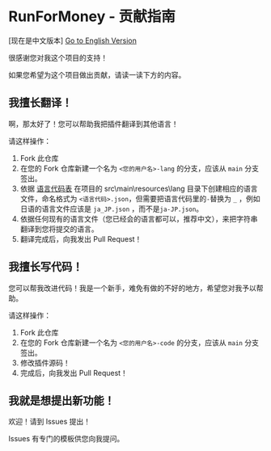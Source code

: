 # RunForMoney - 贡献指南

[现在是中文版本] [Go to English Version](https://github.com/SNWCreations/RunForMoney/blob/main/CONTRIBUTING.en_US.md)

很感谢您对我这个项目的支持！

如果您希望为这个项目做出贡献，请读一读下方的内容。

## 我擅长翻译！

啊，那太好了！您可以帮助我把插件翻译到其他语言！

请这样操作：

1. Fork 此仓库
2. 在您的 Fork 仓库新建一个名为 `<您的用户名>-lang` 的分支，应该从 `main` 分支签出。
3. 依据 [语言代码表](http://www.lingoes.cn/zh/translator/langcode.htm) 在项目的  src\main\resources\lang 目录下创建相应的语言文件，命名格式为 `<语言代码>.json`，但需要把语言代码里的`-`替换为 `_` ，例如日语的语言文件应该是 `ja_JP.json` ，而不是`ja-JP.json`。
4. 依据任何现有的语言文件（您已经会的语言都可以，推荐中文），来把字符串翻译到您将提交的语言。
5. 翻译完成后，向我发出 Pull Request！

## 我擅长写代码！

您可以帮我改进代码！我是一个新手，难免有做的不好的地方，希望您对我予以帮助。

请这样操作：

1. Fork 此仓库
2. 在您的 Fork 仓库新建一个名为 `<您的用户名>-code` 的分支，应该从 `main` 分支签出。
3. 修改插件源码！
4. 完成后，向我发出 Pull Request！

## 我就是想提出新功能！

欢迎！请到 Issues 提出！

Issues 有专门的模板供您向我提问。